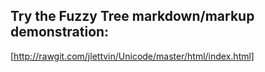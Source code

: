 Try the Fuzzy Tree markdown/markup demonstration:
-------------------------------------------------
[http://rawgit.com/jlettvin/Unicode/master/html/index.html]
